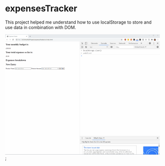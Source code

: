# expensesTracker

This project helped me understand how to use localStorage to store and use data in combination with DOM.

![demonstration.gif](demonstration.gif);
